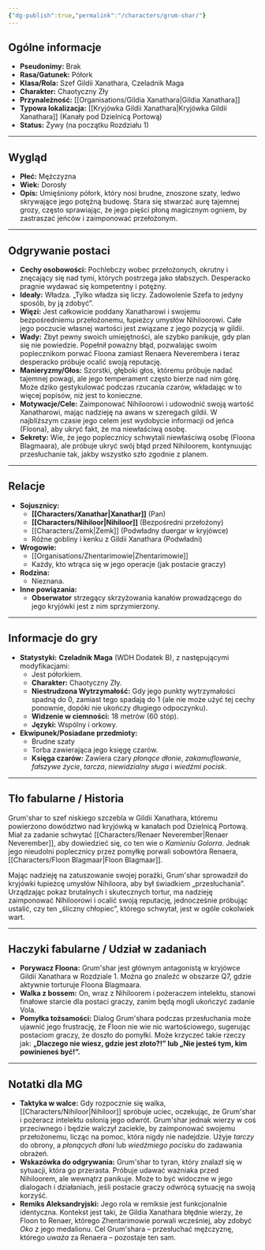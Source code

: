 ```yaml
---
{"dg-publish":true,"permalink":"/characters/grum-shar/"}
---
```


## Ogólne informacje

*   **Pseudonimy:** Brak
*   **Rasa/Gatunek:** Półork
*   **Klasa/Rola:** Szef Gildii Xanathara, Czeladnik Maga
*   **Charakter:** Chaotyczny Zły
*   **Przynależność:** [[Organisations/Gildia Xanathara\|Gildia Xanathara]]
*   **Typowa lokalizacja:** [[Kryjówka Gildii Xanathara\|Kryjówka Gildii Xanathara]] (Kanały pod Dzielnicą Portową)
*   **Status:** Żywy (na początku Rozdziału 1)

---

## Wygląd

*   **Płeć:** Mężczyzna
*   **Wiek:** Dorosły
*   **Opis:** Umięśniony półork, który nosi brudne, znoszone szaty, ledwo skrywające jego potężną budowę. Stara się stwarzać aurę tajemnej grozy, często sprawiając, że jego pięści płoną magicznym ogniem, by zastraszać jeńców i zaimponować przełożonym.

---

## Odgrywanie postaci

*   **Cechy osobowości:** Pochlebczy wobec przełożonych, okrutny i znęcający się nad tymi, których postrzega jako słabszych. Desperacko pragnie wydawać się kompetentny i potężny.
*   **Ideały:** Władza. „Tylko władza się liczy. Zadowolenie Szefa to jedyny sposób, by ją zdobyć”.
*   **Więzi:** Jest całkowicie poddany Xanatharowi i swojemu bezpośredniemu przełożonemu, łupieżcy umysłów Nihiloorowi. Całe jego poczucie własnej wartości jest związane z jego pozycją w gildii.
*   **Wady:** Zbyt pewny swoich umiejętności, ale szybko panikuje, gdy plan się nie powiedzie. Popełnił poważny błąd, pozwalając swoim poplecznikom porwać Floona zamiast Renaera Neverembera i teraz desperacko próbuje ocalić swoją reputację.
*   **Manieryzmy/Głos:** Szorstki, głęboki głos, któremu próbuje nadać tajemnej powagi, ale jego temperament często bierze nad nim górę. Może dziko gestykulować podczas rzucania czarów, wkładając w to więcej popisów, niż jest to konieczne.
*   **Motywacje/Cele:** Zaimponować Nihiloorowi i udowodnić swoją wartość Xanatharowi, mając nadzieję na awans w szeregach gildii. W najbliższym czasie jego celem jest wydobycie informacji od jeńca (Floona), aby ukryć fakt, że ma niewłaściwą osobę.
*   **Sekrety:** Wie, że jego poplecznicy schwytali niewłaściwą osobę (Floona Blagmaara), ale próbuje ukryć swój błąd przed Nihiloorem, kontynuując przesłuchanie tak, jakby wszystko szło zgodnie z planem.

---

## Relacje

*   **Sojusznicy:**
    *   **[[Characters/Xanathar\|Xanathar]]** (Pan)
    *   **[[Characters/Nihiloor\|Nihiloor]]** (Bezpośredni przełożony)
    *   [[Characters/Zemk\|Zemk]] (Podwładny duergar w kryjówce)
    *   Różne gobliny i kenku z Gildii Xanathara (Podwładni)
*   **Wrogowie:**
    *   [[Organisations/Zhentarimowie\|Zhentarimowie]]
    *   Każdy, kto wtrąca się w jego operacje (jak postacie graczy)
*   **Rodzina:**
    *   Nieznana.
*   **Inne powiązania:**
    *   **Obserwator** strzegący skrzyżowania kanałów prowadzącego do jego kryjówki jest z nim sprzymierzony.

---

## Informacje do gry

*   **Statystyki:** **Czeladnik Maga** (WDH Dodatek B), z następującymi modyfikacjami:
    *   Jest półorkiem.
    *   **Charakter:** Chaotyczny Zły.
    *   **Niestrudzona Wytrzymałość:** Gdy jego punkty wytrzymałości spadną do 0, zamiast tego spadają do 1 (ale nie może użyć tej cechy ponownie, dopóki nie ukończy długiego odpoczynku).
    *   **Widzenie w ciemności:** 18 metrów (60 stóp).
    *   **Języki:** Wspólny i orkowy.
*   **Ekwipunek/Posiadane przedmioty:**
    *   Brudne szaty
    *   Torba zawierająca jego księgę czarów.
    *   **Księga czarów:** Zawiera czary *płonące dłonie*, *zakamuflowanie*, *fałszywe życie*, *tarcza*, *niewidzialny sługa* i *wiedźmi pocisk*.

---

## Tło fabularne / Historia

Grum'shar to szef niskiego szczebla w Gildii Xanathara, któremu powierzono dowództwo nad kryjówką w kanałach pod Dzielnicą Portową. Miał za zadanie schwytać [[Characters/Renaer Neverember\|Renaer Neverember]], aby dowiedzieć się, co ten wie o *Kamieniu Golorra*. Jednak jego nieudolni poplecznicy przez pomyłkę porwali sobowtóra Renaera, [[Characters/Floon Blagmaar\|Floon Blagmaar]].

Mając nadzieję na zatuszowanie swojej porażki, Grum'shar sprowadził do kryjówki łupieżcę umysłów Nihiloora, aby był świadkiem „przesłuchania”. Urządzając pokaz brutalnych i skutecznych tortur, ma nadzieję zaimponować Nihiloorowi i ocalić swoją reputację, jednocześnie próbując ustalić, czy ten „śliczny chłopiec”, którego schwytał, jest w ogóle cokolwiek wart.

---

## Haczyki fabularne / Udział w zadaniach

*   **Porywacz Floona:** Grum'shar jest głównym antagonistą w kryjówce Gildii Xanathara w Rozdziale 1. Można go znaleźć w obszarze Q7, gdzie aktywnie torturuje Floona Blagmaara.
*   **Walka z bossem:** On, wraz z Nihiloorem i pożeraczem intelektu, stanowi finałowe starcie dla postaci graczy, zanim będą mogli ukończyć zadanie Vola.
*   **Pomyłka tożsamości:** Dialog Grum'shara podczas przesłuchania może ujawnić jego frustrację, że Floon nie wie nic wartościowego, sugerując postaciom graczy, że doszło do pomyłki. Może krzyczeć takie rzeczy jak: **„Dlaczego nie wiesz, gdzie jest złoto?!” lub „Nie jesteś tym, kim powinieneś być!”.**

---

## Notatki dla MG

*   **Taktyka w walce:** Gdy rozpocznie się walka, [[Characters/Nihiloor\|Nihiloor]] spróbuje uciec, oczekując, że Grum'shar i pożeracz intelektu osłonią jego odwrót. Grum'shar jednak wierzy w coś przeciwnego i będzie walczył zaciekle, by zaimponować swojemu przełożonemu, licząc na pomoc, która nigdy nie nadejdzie. Użyje *tarczy* do obrony, a *płonących dłoni* lub *wiedźmiego pocisku* do zadawania obrażeń.
*   **Wskazówka do odgrywania:** Grum'shar to tyran, który znalazł się w sytuacji, która go przerasta. Próbuje udawać ważniaka przed Nihiloorem, ale wewnątrz panikuje. Może to być widoczne w jego dialogach i działaniach, jeśli postacie graczy odwrócą sytuację na swoją korzyść.
*   **Remiks Aleksandryjski:** Jego rola w remiksie jest funkcjonalnie identyczna. Kontekst jest taki, że Gildia Xanathara błędnie wierzy, że Floon to Renaer, którego Zhentarimowie porwali wcześniej, aby zdobyć *Oko* z jego medalionu. Cel Grum'shara – przesłuchać mężczyznę, którego *uważa* za Renaera – pozostaje ten sam.
